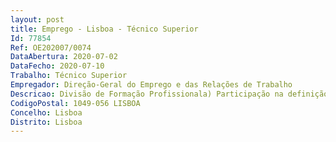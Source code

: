 ```yaml
--- 
layout: post
title: Emprego - Lisboa - Técnico Superior
Id: 77854
Ref: OE202007/0074
DataAbertura: 2020-07-02
DataFecho: 2020-07-10
Trabalho: Técnico Superior
Empregador: Direção-Geral do Emprego e das Relações de Trabalho
Descricao: Divisão de Formação Profissionala) Participação na definição, acompanhamento e avaliação de estratégias e medidas de política nos domínios das qualificações e da formação profissional b) Participação no acompanhamento dos regimes de acesso e exercício de profissões ou atividades profissionais. c) Participação no processo de coordenação da implementação da Diretiva 2005 36 CE d) Participação no processo de implementação do centro de assistência para as qualificações profissionais.
CodigoPostal: 1049-056 LISBOA
Concelho: Lisboa
Distrito: Lisboa
--- 
```

